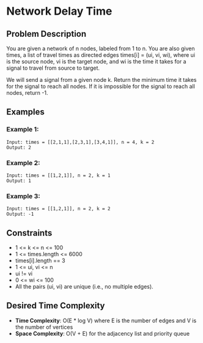 # Network Delay Time

## Problem Description

You are given a network of n nodes, labeled from 1 to n. You are also given times, a list of travel times as directed edges times[i] = (ui, vi, wi), where ui is the source node, vi is the target node, and wi is the time it takes for a signal to travel from source to target.

We will send a signal from a given node k. Return the minimum time it takes for the signal to reach all nodes. If it is impossible for the signal to reach all nodes, return -1.

## Examples

### Example 1:

```
Input: times = [[2,1,1],[2,3,1],[3,4,1]], n = 4, k = 2
Output: 2
```

### Example 2:

```
Input: times = [[1,2,1]], n = 2, k = 1
Output: 1
```

### Example 3:

```
Input: times = [[1,2,1]], n = 2, k = 2
Output: -1
```

## Constraints

- 1 <= k <= n <= 100
- 1 <= times.length <= 6000
- times[i].length == 3
- 1 <= ui, vi <= n
- ui != vi
- 0 <= wi <= 100
- All the pairs (ui, vi) are unique (i.e., no multiple edges).

## Desired Time Complexity

- **Time Complexity**: O(E \* log V) where E is the number of edges and V is the number of vertices
- **Space Complexity**: O(V + E) for the adjacency list and priority queue
